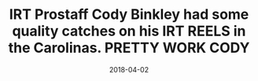 ---
title: IRT Prostaff Cody Binkley had some quality catches on his IRT REELS in the Carolinas. PRETTY WORK CODY
date: 2018-04-02
description: IRT Prostaff Cody Binkley had some quality catches on his IRT REELS in the Carolinas. PRETTY WORK CODY 
thumb: /assets/images/photo-gallery/cody_binkley-3.jpeg
image: /assets/images/photo-gallery/cody_binkley-3.jpeg
angler-name: Cody Binkley

# reel-type: spinning
# reel-series: 300 

# location: Someplace, United States
# fish: Shark
# fish-length: 49 in.
# fish-weight: 78 lbs.
---